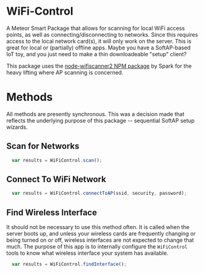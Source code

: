 # WiFi-Control

A Meteor Smart Package that allows for scanning for local WiFi access points, as well as connecting/disconnecting to networks.  Since this requires access to the local network card(s), it will only work on the server.  This is great for local or (partially) offline apps.  Maybe you have a SoftAP-based IoT toy, and you just need to make a thin downloadeable "setup" client?

This package uses the [node-wifiscanner2 NPM package](https://www.npmjs.com/package/node-wifiscanner2) by Spark for the heavy lifting where AP scanning is concerned.

# Methods
All methods are presently synchronous.  This was a decision made that reflects the underlying purpose of this package -- sequential SoftAP setup wizards.

## Scan for Networks

```js
  var results = WiFiControl.scan();
```

## Connect To WiFi Network


```js
  var results = WiFiControl.connectToAP(ssid, security, password);
```

## Find Wireless Interface
It should not be necessary to use this method often.  It is called when the server boots up, and unless your wireless cards are frequently changing or being turned on or off, wireless interfaces are not expected to change that much.  The purpose of this app is to internally configure the `WiFiControl` tools to know what wireless interface your system has available.

```js
  var results = WiFiControl.findInterface();
```
